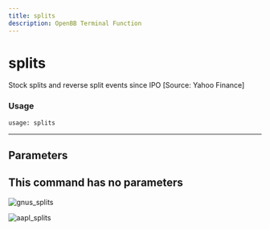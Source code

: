 ```yaml
---
title: splits
description: OpenBB Terminal Function
---
```


# splits

Stock splits and reverse split events since IPO [Source: Yahoo Finance]

### Usage 
```python
usage: splits
```
---
## Parameters

This command has no parameters
---
![gnus_splits](https://user-images.githubusercontent.com/25267873/156905484-61d3a27a-2428-4d80-ae01-b085c875be24.png)

![aapl_splits](https://user-images.githubusercontent.com/25267873/156905485-0964fcbd-c47b-4288-a06c-41363a9fdc30.png)

